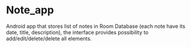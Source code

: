 # Note_app
Android app that stores list of notes in Room Database (each note have its date, title, description), the interface provides possibility to add/edit/delete/delete all elements.
